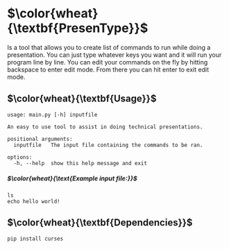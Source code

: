 # $\color{wheat}{\textbf{PresenType}}$
Is a tool that allows you to create list of commands to run while doing a presentation. You can just type whatever keys you want and it will run your program line by line. You can edit your commands on the fly by hitting backspace to enter edit mode. From there you can hit enter to exit edit mode. 
## $\color{wheat}{\textbf{Usage}}$
```
usage: main.py [-h] inputfile

An easy to use tool to assist in doing technical presentations.

positional arguments:
  inputfile   The input file containing the commands to be ran.

options:
  -h, --help  show this help message and exit
```
##### $\color{wheat}{\text{Example input file:}}$

```
ls
echo hello world!
```
## $\color{wheat}{\textbf{Dependencies}}$
```bash
pip install curses
```

